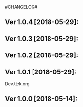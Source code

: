 
#CHANGELOG#

Ver 1.0.4 [2018-05-29]:
-------------------------------


Ver 1.0.3 [2018-05-29]:
-------------------------------


Ver 1.0.2 [2018-05-29]:
-------------------------------


Ver 1.0.1 [2018-05-29]:
-------------------------------
Dev.ttek.org


Ver 1.0.0 [2018-05-14]:
-------------------------------


